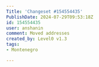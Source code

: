 ```yaml
---
Title: 'Changeset #154554435'
PublishDate: 2024-07-29T09:53:18Z
id: 154554435
user: anshanin
comment: Moved addresses
created_by: Level0 v1.3
tags:
- Montenegro

---
```

